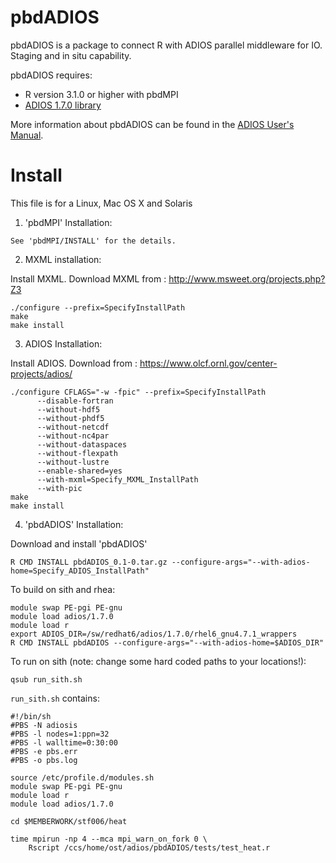 # pbdADIOS

pbdADIOS is a package to connect R with ADIOS parallel middleware 
for IO. Staging and in situ capability.

pbdADIOS requires:
  * R version 3.1.0 or higher with pbdMPI
  * [ADIOS 1.7.0 library](https://www.olcf.ornl.gov/center-projects/adios/)

More information about pbdADIOS can be found in the
[ADIOS User's Manual](http://users.nccs.gov/~pnorbert/ADIOS-UsersManual-1.7.0.pdf).

# Install
This file is for a Linux, Mac OS X and Solaris 

1. 'pbdMPI' Installation:
```
See 'pbdMPI/INSTALL' for the details.
```

2.  MXML installation:

Install MXML. Download MXML from : http://www.msweet.org/projects.php?Z3
```
./configure --prefix=SpecifyInstallPath  
make
make install 
```

3. ADIOS  Installation:

Install ADIOS. Download from : https://www.olcf.ornl.gov/center-projects/adios/
```
./configure CFLAGS="-w -fpic" --prefix=SpecifyInstallPath  
      --disable-fortran
      --without-hdf5
      --without-phdf5
      --without-netcdf
      --without-nc4par
      --without-dataspaces 
      --without-flexpath
      --without-lustre 
      --enable-shared=yes 
      --with-mxml=Specify_MXML_InstallPath 
      --with-pic
make
make install
```

4. 'pbdADIOS' Installation: 

Download and install 'pbdADIOS'
```
R CMD INSTALL pbdADIOS_0.1-0.tar.gz --configure-args="--with-adios-home=Specify_ADIOS_InstallPath"
```

To build on sith and rhea:

```
module swap PE-pgi PE-gnu
module load adios/1.7.0
module load r
export ADIOS_DIR=/sw/redhat6/adios/1.7.0/rhel6_gnu4.7.1_wrappers
R CMD INSTALL pbdADIOS --configure-args="--with-adios-home=$ADIOS_DIR"
```

To run on sith (note: change some hard coded paths to your locations!):

```
qsub run_sith.sh
```

`run_sith.sh` contains:

```
#!/bin/sh
#PBS -N adiosis
#PBS -l nodes=1:ppn=32
#PBS -l walltime=0:30:00
#PBS -e pbs.err
#PBS -o pbs.log

source /etc/profile.d/modules.sh
module swap PE-pgi PE-gnu
module load r
module load adios/1.7.0

cd $MEMBERWORK/stf006/heat

time mpirun -np 4 --mca mpi_warn_on_fork 0 \
    Rscript /ccs/home/ost/adios/pbdADIOS/tests/test_heat.r
```